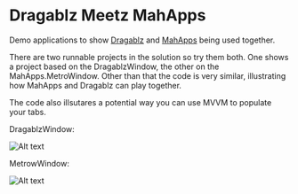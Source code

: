 Dragablz Meetz MahApps
=

Demo applications to show [Dragablz](https://github.com/ButchersBoy/Dragablz) and [MahApps](https://github.com/MahApps/MahApps.Metro) being used together.

There are two runnable projects in the solution so try them both.  One shows a project based on the DragablzWindow, the other on the MahApps.MetroWindow.  Other than that the code is very similar, illustrating how MahApps and Dragablz can play together.

The code also illsutares a potential way you can use MVVM to populate your tabs.

DragablzWindow:

![Alt text](https://dragablz.files.wordpress.com/2015/01/dragablzmeetsmahapps_dw1.gif "Using DragablzWindow")

MetrowWindow:

![Alt text](https://dragablz.files.wordpress.com/2015/01/dragablzmeetsmahapps_mw1.gif "Using MetroWindow")
